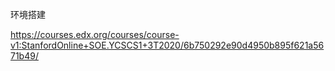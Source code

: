 环境搭建

https://courses.edx.org/courses/course-v1:StanfordOnline+SOE.YCSCS1+3T2020/6b750292e90d4950b895f621a5671b49/